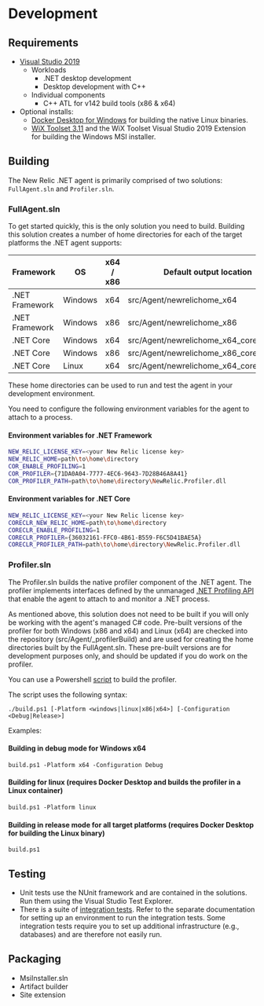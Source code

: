 # Development

## Requirements
* [Visual Studio 2019](https://visualstudio.microsoft.com/downloads/)
  * Workloads
    * .NET desktop development
    * Desktop development with C++
  * Individual components
    * C++ ATL for v142 build tools (x86 & x64)
* Optional installs:
  * [Docker Desktop for Windows](https://hub.docker.com/editions/community/docker-ce-desktop-windows/) for building the native Linux binaries.
  * [WiX Toolset 3.11](https://wixtoolset.org/releases/) and the WiX Toolset Visual Studio 2019 Extension for building the Windows MSI installer.

## Building

The New Relic .NET agent is primarily comprised of two solutions: `FullAgent.sln` and `Profiler.sln`.

### FullAgent.sln

To get started quickly, this is the only solution you need to build. Building this solution creates a number of home directories for each of the target platforms the .NET agent supports:

| Framework | OS | x64 / x86 | Default output location |
| --------- | -- | --------- | ----------------------- |
| .NET Framework | Windows | x64 | src/Agent/newrelichome_x64 |
| .NET Framework | Windows | x86 | src/Agent/newrelichome_x86 |
| .NET Core | Windows | x64 | src/Agent/newrelichome_x64_coreclr |
| .NET Core | Windows | x86 | src/Agent/newrelichome_x86_coreclr |
| .NET Core | Linux | x64 | src/Agent/newrelichome_x64_coreclr_linux |

These home directories can be used to run and test the agent in your development environment.

You need to configure the following environment variables for the agent to attach to a process.

#### Environment variables for .NET Framework
```bash
NEW_RELIC_LICENSE_KEY=<your New Relic license key>
NEW_RELIC_HOME=path\to\home\directory
COR_ENABLE_PROFILING=1
COR_PROFILER={71DA0A04-7777-4EC6-9643-7D28B46A8A41}
COR_PROFILER_PATH=path\to\home\directory\NewRelic.Profiler.dll
```

#### Environment variables for .NET Core
```bash
NEW_RELIC_LICENSE_KEY=<your New Relic license key>
CORECLR_NEW_RELIC_HOME=path\to\home\directory
CORECLR_ENABLE_PROFILING=1
CORECLR_PROFILER={36032161-FFC0-4B61-B559-F6C5D41BAE5A}
CORECLR_PROFILER_PATH=path\to\home\directory\NewRelic.Profiler.dll
```

### Profiler.sln

The Profiler.sln builds the native profiler component of the .NET agent. The profiler implements interfaces defined by the unmanaged [.NET Profiling API](https://docs.microsoft.com/en-us/dotnet/framework/unmanaged-api/profiling/) that enable the agent to attach to and monitor a .NET process.

As mentioned above, this solution does not need to be built if you will only be working with the agent's managed C# code. Pre-built versions of the profiler for both Windows (x86 and x64) and Linux (x64) are checked into the repository (src/Agent/_profilerBuild) and are used for creating the home directories built by the FullAgent.sln. These pre-built versions are for development purposes only, and should be updated if you do work on the profiler.

You can use a Powershell [script](../src/Agent/NewRelic/Profiler/build/build.ps1) to build the profiler.

The script uses the following syntax:
```
./build.ps1 [-Platform <windows|linux|x86|x64>] [-Configuration <Debug|Release>]
```
Examples:

#### Building in debug mode for Windows x64
```
build.ps1 -Platform x64 -Configuration Debug
```

#### Building for linux (requires Docker Desktop and builds the profiler in a Linux container)
```
build.ps1 -Platform linux
```

#### Building in release mode for all target platforms (requires Docker Desktop for building the Linux binary)
```
build.ps1
```

## Testing

* Unit tests use the NUnit framework and are contained in the solutions. Run them using the Visual Studio Test Explorer.
* There is a suite of [integration tests](integration-tests.md). Refer to the separate documentation for setting up an environment to run the integration tests. Some integration tests require you to set up additional infrastructure (e.g., databases) and are therefore not easily run.

## Packaging

* MsiInstaller.sln
* Artifact builder
* Site extension
